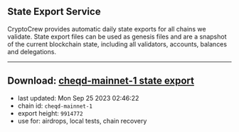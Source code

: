## State Export Service
CryptoCrew provides automatic daily state exports for all chains we validate. State export files can be used as genesis files and are a snapshot of the current blockchain state, including all validators, accounts, balances and delegations.

---
**Download: [cheqd-mainnet-1 state export](https://dl.ccvalidators.com/SERVICE/cheqd/cheqd-mainnet-1_export_9914772.json)**
---

- last updated: Mon Sep 25 2023 02:46:22
- chain id: `cheqd-mainnet-1`
- export height: `9914772`
- use for: airdrops, local tests, chain recovery
